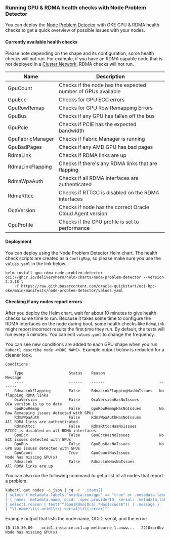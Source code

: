 ### Running GPU & RDMA health checks with Node Problem Detector
You can deploy the [Node Problem Detector](https://github.com/kubernetes/node-problem-detector) with OKE GPU & RDMA health checks to get a quick overview of possible issues with your nodes.

#### Currently available health checks
Please note depending on the shape and its configuration, some health checks will not run. For example, if you have an RDMA capable node that is not deployed in a [Cluster Network](https://docs.oracle.com/en-us/iaas/Content/Compute/Tasks/managingclusternetworks.htm#top), RDMA checks will not run.

| Name             	| Description                                                  	|
|------------------	|--------------------------------------------------------------	|
| GpuCount         	| Checks if the node has the expected number of GPUs available 	|
| GpuEcc           	| Checks for GPU ECC errors                                    	|
| GpuRowRemap      	| Checks for GPU Row Remapping Errors                          	|
| GpuBus           	| Checks if any GPU has fallen off the bus                     	|
| GpuPcie           | Checks if PCIE has the expected bandwidth                     	|
| GpuFabricManager           	| Checks if Fabric Manager is running                     	|
| GpuBadPages           	| Checks if any AMD GPU has bad pages                     	|
| RdmaLink         	| Checks if RDMA links are up                                  	|
| RdmaLinkFlapping 	| Checks if there's any RDMA links that are flapping           	|
| RdmaWpaAuth      	| Checks if all RDMA interfaces are authenticated              	|
| RdmaRttcc        	| Checks if RTTCC is disabled on the RDMA interfaces           	|
| OcaVersion       	| Checks if node has the correct Oracle Cloud Agent version    	|
| CpuProfile           	| Checks if the CPU profile is set to performance                     	|

#### Deployment
You can deploy using the Node Problem Detector Helm chart. The health check scripts are created as a `ConfigMap`, so please make sure you use the `values.yaml` in the link below.

```
helm install gpu-rdma-node-problem-detector oci://ghcr.io/deliveryhero/helm-charts/node-problem-detector --version 2.3.18 \
    -f https://raw.githubusercontent.com/oracle-quickstart/oci-hpc-oke/main/manifests/node-problem-detector/values.yaml
```

#### Checking if any nodes report errors
After you deploy the Helm chart, wait for about 10 minutes to give health checks some time to run. Because it takes some time to configure the RDMA interfaces on the node during boot, some health checks like `RdmaLink` might report incorrect results the first time they run. By default, the tests will run every 5 minutes. You can edit `values.yaml` to change the frequency.

You can see new conditions are added to each GPU shape when you run `kubectl describe node <NODE NAME>`. Example output below is redacted for a cleaner look.

```
Conditions:     
                                                                                                                                                                                                                  
    Type                    Status    Reason                        Message   
    ----                    ------    ------                        -------                  
    RdmaLinkFlapping        False     RdmaLinkFlappingHasNoIssues   No flapping RDMA links                    
    OcaVersion              False     OcaVersionHasNoIssues         OCA version is up to date   
    GpuRowRemap             False     GpuRowRemapHasNoIssues        No Row Remapping issues detected with GPUs
    RdmaWpaAuth             False     RdmaWpaAuthHasNoIssues        All RDMA links are authenticated          
    RdmaRttcc               False     RdmaRttccHasNoIssues          RTCCC is disabled on all RDMA interfaces  
    GpuEcc                  False     GpuEccHasNoIssues             No ECC issues detected with GPUs          
    GpuBus                  False     GpuBusHasNoIssues             No GPU Bus issues detected with GPUs      
    GpuCount                True      GpuCountHasIssues             Node has missing GPU(s)                   
    RdmaLink                False     RdmaLinkHasNoIssues           All RDMA links are up                     
```

You can also run the following command to get a list of all nodes that report a problem.

```sh
kubectl get nodes -o json | jq -r '.items[]
| select (.metadata.labels."nvidia.com/gpu" == "true" or .metadata.labels."amd.com/gpu" == "true")
| { name: .metadata.name, ocid: .spec.providerID, serial: .metadata.labels["oci.oraclecloud.com/host.serial_number"], error: .status.conditions[]
| select(.reason | test("^(Gpu|Rdma|Oca).*HasIssues$")) | .message }
| "\(.name)\t\(.ocid)\t\(.serial)\t\(.error)"'
```

Example output that lists the node name, OCID, serial, and the error:
```
10.140.30.89    ocid1.instance.oc1.ap-melbourne-1.anww...   2210xcr0bv  Node has missing GPU(s)
```
